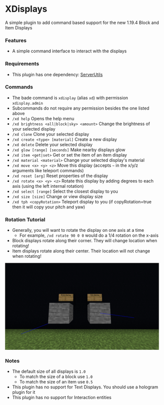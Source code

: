 # XDisplays
A simple plugin to add command based support for the new 1.19.4 Block and Item Displays

### Features
- A simple command interface to interact with the displays

### Requirements
- This plugin has one dependency: [ServerUtils](https://www.spigotmc.org/resources/serverutils.106515/)

### Commands
 - The bade command is `xdisplay` (alias `xd`) with permission `xdisplay.admin`
 - Subcommands do not require any permission besides the one listed above
 - `/xd help` Opens the help menu
 - `/xd brightness <all|block|sky> <amount>` Change the brightness of your selected display
 - `/xd clone` Clone your selected display
 - `/xd create <type> [material]` Create a new display
 - `/xd delete` Delete your selected display
 - `/xd glow [range] [seconds]` Make nearby displays glow
 - `/xd item <get|set>` Get or set the item of an item display
 - `/xd material <material>` Change your selected display's material
 - `/xd move <x> <y> <z>` Move this display (accepts `~` in the x/y/z arguments like teleport commands)
 - `/xd reset [arg]` Reset properties of the display
 - `/xd rotate <x> <y> <z>` Rotate this display by adding degrees to each axis (using the left internal rotation)
 - `/xd select [range]` Select the closest display to you
 - `/xd size [size]` Change or view display size
 - `/xd tph <copyRotation>` Teleport display to you (if copyRotation=true then it will copy your pitch and yaw)

### Rotation Tutorial
 - Generally, you will want to rotate the display on one axis at a time
   - For example, `/xd rotate 90 0 0` would do a 1/4 rotation on the x-axis
 - Block displays rotate along their corner. They will change location when rotating!
 - Item displays rotate along their center. Their location will not change when rotating!

![Name](images/displays_with_hitboxes.png)
### Notes
 - The default size of all displays is `1.0`
   - To match the size of a block use `1.0`
   - To match the size of an item use `0.5`
 - This plugin has no support for Text Displays. You should use a hologram plugin for it
 - This plugin has no support for Interaction entities